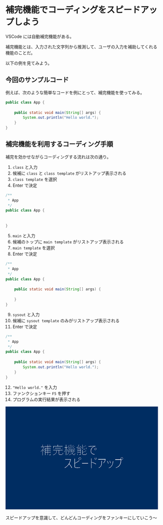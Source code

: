 # 補完機能でコーディングをスピードアップしよう
VSCode には自動補完機能がある。

補完機能とは、入力された文字列から推測して、ユーザの入力を補助してくれる機能のことだ。

以下の例を見てみよう。

## 今回のサンプルコード
例えば、次のような簡単なコードを例にとって、補完機能を使ってみる。

```java
public class App {

    public static void main(String[] args) {
        System.out.println("Hello world.");
    }
}
```

## 補完機能を利用するコーディング手順
補完を効かせながらコーディングする流れは次の通り。

1. `class` と入力
2. 候補に `class` と `class template` がリストアップ表示される
3. `class template` を選択
4. Enter で決定

```java
/**
 * App
 */
public class App {

    
}
```

5. `main` と入力
6. 候補のトップに `main template` がリストアップ表示される
7. `main template` を選択
8. Enter で決定

```java
/**
 * App
 */
public class App {

    public static void main(String[] args) {
        
    }
}
```

9. `sysout` と入力
10. 候補に `sysout template` のみがリストアップ表示される
11. Enter で決定

```java
/**
 * App
 */
public class App {

    public static void main(String[] args) {
        System.out.println("Hello world.");
    }
}
```

12. `"Hello world."` を入力
13. ファンクションキー `F5` を押す
14. プログラムの実行結果が表示される

![VSCode 自動補完機能の使用例](./coding_and_running.gif)

スピードアップを意識して、どんどんコーディングをファンキーにしていこう～

